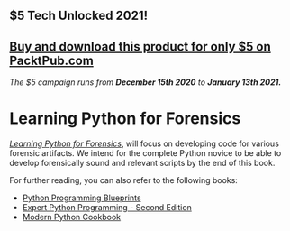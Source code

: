 ## $5 Tech Unlocked 2021!
[Buy and download this product for only $5 on PacktPub.com](https://www.packtpub.com/)
-----
*The $5 campaign         runs from __December 15th 2020__ to __January 13th 2021.__*

# Learning Python for Forensics

*[Learning Python for Forensics](https://www.packtpub.com/networking-and-servers/learning-python-forensics?utm_source=github&utm_medium=repository&utm_campaign=9781783285235)*, will focus on developing code for various forensic artifacts. We intend for the complete Python novice to be able to develop forensically sound and relevant scripts by the end of this book.

For further reading, you can also refer to the following books:
* [Python Programming Blueprints](https://www.packtpub.com/application-development/python-programming-blueprints)
* [Expert Python Programming - Second Edition](https://www.packtpub.com/application-development/expert-python-programming-second-edition)
* [Modern Python Cookbook](https://www.packtpub.com/application-development/modern-python-cookbook)
